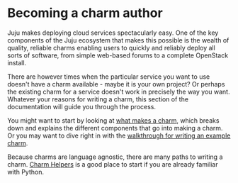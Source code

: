 # Becoming a charm author

Juju makes deploying cloud services spectacularly easy. One of the key
components of the Juju ecosystem that makes this possible is the wealth of
quality, reliable charms enabling users to quickly and reliably deploy all sorts of software, from simple web-based forums to a complete OpenStack install.

There are however times when the particular service you want to use doesn't have a charm available - maybe it is your own project? Or perhaps the existing charm for a service doesn't work in precisely the way you want. Whatever your reasons for writing a charm, this section of the documentation will guide you through the process.

You might want to start by looking at [what makes a charm](authors-charm-components.html), which breaks down and explains the different components that go into making a charm. Or you may want to dive right in with the [walkthrough for writing an example charm](authors-charm-writing.html).

Because charms are language agnostic, there are many paths to writing a charm. [Charm Helpers](tools-charm-helpers.html) is a good place to start if you are already familiar with Python.
